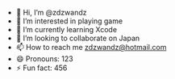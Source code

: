 - 👋 Hi, I’m @zdzwandz
- 👀 I’m interested in playing game
- 🌱 I’m currently learning Xcode
- 💞️ I’m looking to collaborate on Japan
- 📫 How to reach me zdzwandz@hotmail.com
- 😄 Pronouns: 123
- ⚡ Fun fact: 456

<!---
zdzwandz/zdzwandz is a ✨ special ✨ repository because its `README.md` (this file) appears on your GitHub profile.
You can click the Preview link to take a look at your changes.
--->
